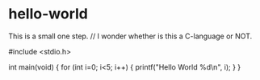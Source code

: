 # hello-world
This is a small one step.
// I wonder whether is this a C-language or NOT.

#include <stdio.h>

int main(void) {
   for (int i=0; i<5; i++) {
      printf("Hello World %d\n", i);
   }
}
